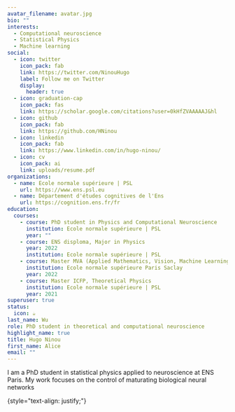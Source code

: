 ```yaml
---
avatar_filename: avatar.jpg
bio: ""
interests:
  - Computational neuroscience
  - Statistical Physics
  - Machine learning
social:
  - icon: twitter
    icon_pack: fab
    link: https://twitter.com/NinouHugo
    label: Follow me on Twitter
    display:
      header: true
  - icon: graduation-cap
    icon_pack: fas
    link: https://scholar.google.com/citations?user=0kHfZVAAAAAJ&hl
  - icon: github
    icon_pack: fab
    link: https://github.com/HNinou
  - icon: linkedin
    icon_pack: fab
    link: https://www.linkedin.com/in/hugo-ninou/
  - icon: cv
    icon_pack: ai
    link: uploads/resume.pdf
organizations:
  - name: Ecole normale supérieure | PSL
    url: https://www.ens.psl.eu
  - name: Département d'études cognitives de l'Ens
    url: https://cognition.ens.fr/fr
education:
  courses:
    - course: PhD student in Physics and Computational Neuroscience
      institution: Ecole normale supérieure | PSL
      year: ""
    - course: ENS disploma, Major in Physics
      year: 2022
      institution: Ecole normale supérieure | PSL
    - course: Master MVA (Applied Mathematics, Vision, Machine Learning)
      institution: Ecole normale supérieure Paris Saclay
      year: 2022
    - course: Master ICFP, Theoretical Physics
      institution: Ecole normale supérieure | PSL
      year: 2021
superuser: true
status:
  icon: ☕️
last_name: Wu
role: PhD student in theoretical and computational neuroscience
highlight_name: true
title: Hugo Ninou
first_name: Alice
email: ""
---
```

I am a PhD student in statistical physics applied to neuroscience at ENS Paris. My work focuses on the control of maturating biological neural networks

{style="text-align: justify;"}